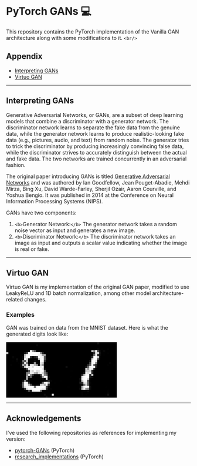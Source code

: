# PyTorch GANs 💻 

This repository contains the PyTorch implementation of the Vanilla GAN architecture along with some modifications to it. `<br/>`

## Appendix

* [Interpreting GANs](#interpreting-gans)
* [Virtuo GAN](#virtuo-gan)

---

## Interpreting GANs

Generative Adversarial Networks, or GANs, are a subset of deep learning models that combine a discriminator with a generator network. The discriminator network learns to separate the fake data from the genuine data, while the generator network learns to produce realistic-looking fake data (e.g., pictures, audio, and text) from random noise. The generator tries to trick the discriminator by producing increasingly convincing false data, while the discriminator strives to accurately distinguish between the actual and fake data. The two networks are trained concurrently in an adversarial fashion.

The original paper introducing GANs is titled [Generative Adversarial Networks](https://papers.nips.cc/paper/5423-generative-adversarial-nets.pdf) and was authored by Ian Goodfellow, Jean Pouget-Abadie, Mehdi Mirza, Bing Xu, David Warde-Farley, Sherjil Ozair, Aaron Courville, and Yoshua Bengio. It was published in 2014 at the Conference on Neural Information Processing Systems (NIPS).

GANs have two components:

1. `<b>`Generator Network:`</b>` The generator network takes a random noise vector as input and generates a new image.
2. `<b>`Discriminator Network:`</b>` The discriminator network takes an image as input and outputs a scalar value indicating whether the image is real or fake.

---

## Virtuo GAN

Virtuo GAN is my implementation of the original GAN paper, modified to use LeakyReLU and 1D batch normalization, among other model architecture-related changes.

### Examples

GAN was trained on data from the MNIST dataset. Here is what the generated digits look like:

<div style="display: flex;">
    <img src="data/generated_imagery/generated_image0.jpg" style="width: 30%; display: inline-block;">
    <img src="data/generated_imagery/generated_image.jpg" style="width: 30%; display: inline-block;">
</div>

---

## Acknowledgements

I've used the following repositories as references for implementing my version:

* [pytorch-GANs](https://github.com/gordicaleksa/pytorch-GANs) (PyTorch)
* [research_implementations](https://github.com/ahmadchalhoub/research_implementations) (PyTorch)


[def]: #virtuo-gan

